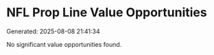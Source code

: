 # NFL Prop Line Value Opportunities

Generated: 2025-08-08 21:41:34


No significant value opportunities found.